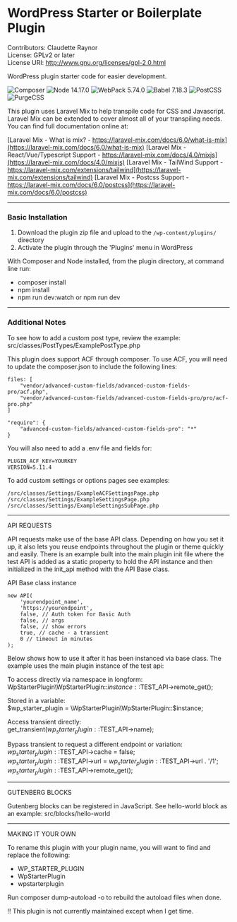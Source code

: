 # WordPress Starter or Boilerplate Plugin
Contributors: Claudette Raynor \
License: GPLv2 or later \
License URI: http://www.gnu.org/licenses/gpl-2.0.html

WordPress plugin starter code for easier development.

![Composer](https://img.shields.io/badge/Composer-brightgreen)
![Node 14.17.0](https://img.shields.io/badge/Node-14.16.0-brightgreen)
![WebPack 5.74.0](https://img.shields.io/badge/WebPack-5.12.3-brightgreen)
![Babel 7.18.3](https://img.shields.io/badge/Babel-7.12.10-brightgreen)
![PostCSS](https://img.shields.io/badge/PostCSS-8.2.4-brightgreen)
![PurgeCSS](https://img.shields.io/badge/PurgeCSS-3.1.3-brightgreen)

This plugin uses Laravel Mix to help transpile code for CSS and Javascript. Laravel Mix can be extended to cover almost all of your transpiling needs. You can find full documentation online at: 

[Laravel Mix - What is mix? - https://laravel-mix.com/docs/6.0/what-is-mix](https://laravel-mix.com/docs/6.0/what-is-mix)
[Laravel Mix - React/Vue/Typescript Support - https://laravel-mix.com/docs/4.0/mixjs](https://laravel-mix.com/docs/4.0/mixjs)
[Laravel Mix - TailWind Support - https://laravel-mix.com/extensions/tailwind](https://laravel-mix.com/extensions/tailwind)
[Laravel Mix - Postcss Support - https://laravel-mix.com/docs/6.0/postcss](https://laravel-mix.com/docs/6.0/postcss)

---
### Basic Installation
1. Download the plugin zip file and upload to the `/wp-content/plugins/` directory
2. Activate the plugin through the 'Plugins' menu in WordPress

With Composer and Node installed, from the plugin directory, at command line run: 
- composer install
- npm install
- npm run dev:watch or npm run dev 

---
### Additional Notes

To see how to add a custom post type, review the example: src/classes/PostTypes/ExamplePostType.php

This plugin does support ACF through composer. To use ACF, you will need to update the composer.json to include the following lines: 

```
files: [
	"vendor/advanced-custom-fields/advanced-custom-fields-pro/acf.php",
	"vendor/advanced-custom-fields/advanced-custom-fields-pro/pro/acf-pro.php"
]

"require": {
	"advanced-custom-fields/advanced-custom-fields-pro": "*"
}
```

You will also need to add a .env file and fields for: 
```
PLUGIN_ACF_KEY=YOURKEY
VERSION=5.11.4
```

To add custom settings or options pages see examples:
```
/src/classes/Settings/ExampleACFSettingsPage.php
/src/classes/Settings/ExampleSettingsPage.php
/src/classes/Settings/ExampleSettingsSubPage.php
```

------------
API REQUESTS

API requests make use of the base API class. Depending on how you set it up, it also lets you reuse endpoints throughout the plugin or theme quickly and easily. There is an example built into the main plugin init file where the test API is added as a static property to hold the API instance and then initialized in the init_api method with the API Base class.

API Base class instance

```
new API(
    'yourendpoint_name',
    'https://yourendpoint',
    false, // Auth token for Basic Auth 
    false, // args 
    false, // show errors
    true, // cache - a transient
    0 // timeout in minutes
);
```

Below shows how to use it after it has been instanced via base class. The example uses the main plugin instance of the test api: 

To access directly via namespace in longform:\
WpStarterPlugin\WpStarterPlugin::$instance::$TEST_API->remote_get();

Stored in a variable:\
$wp_starter_plugin = \WpStarterPlugin\WpStarterPlugin::$instance;

Access transient directly:\
get_transient($wp_starter_plugin::$TEST_API->name);

Bypass transient to request a different endpoint or variation:\
$wp_starter_plugin::$TEST_API->cache = false; \
$wp_starter_plugin::$TEST_API->url = $wp_starter_plugin::$TEST_API->url . '/1'; \
$wp_starter_plugin::$TEST_API->remote_get();

----------------
GUTENBERG BLOCKS 

Gutenberg blocks can be registered in JavaScript. See hello-world block as an example: src/blocks/hello-world

------------------
MAKING IT YOUR OWN

To rename this plugin with your plugin name, you will want to find and replace the following: 
- WP_STARTER_PLUGIN
- WpStarterPlugin
- wpstarterplugin

Run composer dump-autoload -o to rebuild the autoload files when done.

!! This plugin is not currently maintained except when I get time.
